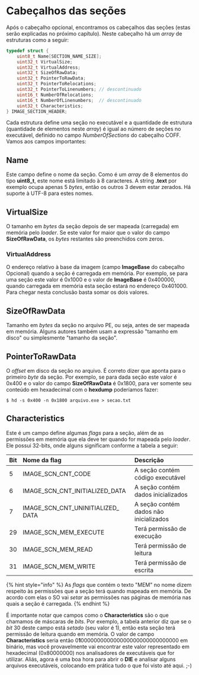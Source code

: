 # Cabeçalhos das seções

Após o cabeçalho opcional, encontramos os cabeçalhos das seções \(estas serão explicadas no próximo capítulo\). Neste cabeçalho há um _array_ de estruturas como a seguir:

```c
typedef struct {
    uint8_t Name[SECTION_NAME_SIZE];
    uint32_t VirtualSize;
    uint32_t VirtualAddress;
    uint32_t SizeOfRawData;
    uint32_t PointerToRawData;
    uint32_t PointerToRelocations;
    uint32_t PointerToLinenumbers; // descontinuado
    uint16_t NumberOfRelocations;
    uint16_t NumberOfLinenumbers;  // descontinuado
    uint32_t Characteristics;
} IMAGE_SECTION_HEADER;
```

Cada estrutura define uma seção no executável e a quantidade de estrutura \(quantidade de elementos neste _array_\) é igual ao número de seções no executável, definido no campo _NumberOfSections_ do cabeçalho COFF. Vamos aos campos importantes:

## **Name**

Este campo define o nome da seção. Como é um _array_ de 8 elementos do tipo **uint8\_t**, este nome está limitado à 8 caracteres. A string **.text** por exemplo ocupa apenas 5 _bytes_, então os outros 3 devem estar zerados. Há suporte à UTF-8 para estes nomes.

## **VirtualSize**

O tamanho em _bytes_ da seção depois de ser mapeada \(carregada\) em memória pelo _loader_. Se este valor for maior que o valor do campo **SizeOfRawData**, os _bytes_ restantes são preenchidos com zeros.

### **VirtualAddress**

O endereço relativo à base da imagem \(campo **ImageBase** do cabeçalho Opcional\) quando a seção é carregada em memória. Por exemplo, se para uma seção este valor é 0x1000 e o valor de **ImageBase** é 0x400000, quando carregada em memória esta seção estará no endereço 0x401000. Para chegar nesta conclusão basta somar os dois valores.

## **SizeOfRawData**

Tamanho em _bytes_ da seção no arquivo PE, ou seja, antes de ser mapeada em memória. Alguns autores também usam a expressão "tamanho em disco" ou simplesmente "tamanho da seção".

## **PointerToRawData**

O _offset_ em disco da seção no arquivo. É correto dizer que aponta para o primeiro _byte_ da seção. Por exemplo, se para dada seção este valor é 0x400 e o valor do campo **SizeOfRawData** é 0x1800, para ver somente seu conteúdo em hexadecimal com o **hexdump** poderíamos fazer:

```text
$ hd -s 0x400 -n 0x1800 arquivo.exe > secao.txt
```

## **Characteristics**

Este é um campo define algumas _flags_ para a seção, além de as permissões em memória que ela deve ter quando for mapeada pelo _loader_. Ele possui 32-bits, onde alguns significam conforme a tabela a seguir:

| Bit | Nome da flag | Descrição |
| :--- | :--- | :--- |
| 5 | IMAGE\_SCN\_CNT\_CODE | A seção contém código executável |
| 6 | IMAGE\_SCN\_CNT\_INITIALIZED\_DATA | A seção contém dados inicializados |
| 7 | IMAGE\_SCN\_CNT\_UNINITIALIZED\_ DATA | A seção contém dados não inicializados |
| 29 | IMAGE\_SCN\_MEM\_EXECUTE | Terá permissão de execução |
| 30 | IMAGE\_SCN\_MEM\_READ | Terá permissão de leitura |
| 31 | IMAGE\_SCN\_MEM\_WRITE | Terá permissão de escrita |

{% hint style="info" %}
As _flags_ que contém o texto "MEM" no nome dizem respeito às permissões que a seção terá quando mapeada em memória. De acordo com elas o SO vai _setar_ as permissões nas páginas de memória nas quais a seção é carregada.
{% endhint %}

É importante notar que campos como o **Characteristics** são o que chamamos de máscaras de _bits_. Por exemplo, a tabela anterior diz que se o _bit_ 30 deste campo está _setado_ \(seu valor é 1\), então esta seção terá permissão de leitura quando em memória. O valor de campo **Characteristics** seria então 0**1**000000000000000000000000000000 em binário, mas você provavelmente vai encontrar este valor representado em hexadecimal \(0x80000000\) nos analisadores de executáveis que for utilizar. Aliás, agora é uma boa hora para abrir o **DIE** e analisar alguns arquivos executáveis, colocando em prática tudo o que foi visto até aqui. ;-\)

